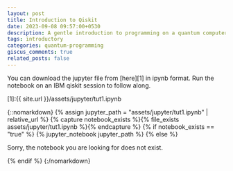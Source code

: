 ```yaml
---
layout: post
title: Introduction to Qiskit
date: 2023-09-08 09:57:00+0530
description: A gentle introduction to programming on a quantum computer using Qiskit, a python library by IBM
tags: introductory
categories: quantum-programming
giscus_comments: true
related_posts: false
---
```


You can download the jupyter file from  [here][1] in ipynb format. Run the notebook on an IBM qiskit session to follow along.

[1]:{{ site.url }}/assets/jupyter/tut1.ipynb

{::nomarkdown}
{% assign jupyter_path = "assets/jupyter/tut1.ipynb" | relative_url %}
{% capture notebook_exists %}{% file_exists assets/jupyter/tut1.ipynb %}{% endcapture %}
{% if notebook_exists == "true" %}
    {% jupyter_notebook jupyter_path %}
{% else %}
    <p>Sorry, the notebook you are looking for does not exist.</p>
{% endif %}
{:/nomarkdown}

